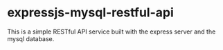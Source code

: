# expressjs-mysql-restful-api
This is a simple RESTful API service built with the express server and the mysql database.
